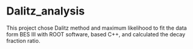 # Dalitz_analysis
This project chose Dalitz method and maximum likelihood to fit the data form BES III with ROOT software, based C++, and calculated the decay fraction ratio.
